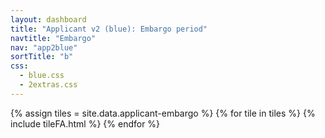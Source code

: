 ```yaml
---
layout: dashboard
title: "Applicant v2 (blue): Embargo period"
navtitle: "Embargo"
nav: "app2blue"
sortTitle: "b"
css:
  - blue.css
  - 2extras.css
---
```


{% assign tiles = site.data.applicant-embargo  %}
{% for tile in tiles %}
  {% include tileFA.html %}
{% endfor %}

